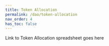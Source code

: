 ```yaml
---
title: Token Allocation
permalink: /dao/token-allocation
nav_order: 4
has_toc: false
---
```


Link to Token Allocation spreadsheet goes here
